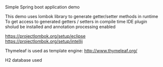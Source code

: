 Simple Spring boot application demo

This demo uses lombok library to generate getter/setter methods in runtime
To get access to generated getters / setters in compile time IDE plugin sholud be installed and annotation processing enabled

https://projectlombok.org/setup/eclipse
https://projectlombok.org/setup/intellij


Thymeleaf is used as template engine:
http://www.thymeleaf.org/

H2 database used

